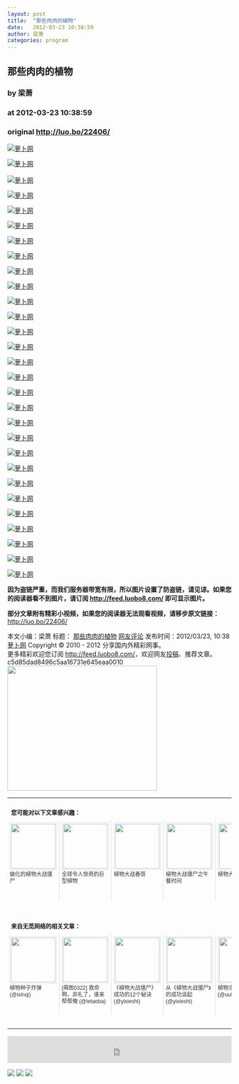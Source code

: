 ```yaml
---
layout: post
title:  "那些肉肉的植物"
date:   2012-03-23 10:38:59
author: 梁萧
categories: program
---
```


## 那些肉肉的植物
### by 梁萧
### at 2012-03-23 10:38:59
### original <http://luo.bo/22406/>

<p><a title="萝卜网" href="http://dulei.si/files/2012/03/23/d33d85d6412943cc0b8777023ca372bc.jpg"><img title="萝卜网" src="http://dulei.si/files/2012/03/23/d33d85d6412943cc0b8777023ca372bc.jpg" alt="萝卜网" border="0"></a></p><p><a title="萝卜网" href="http://ki.ki.ki/files/2012/03/23/134ef6faed2b3337e0ec0410022e4d0d.jpg"><img title="萝卜网" src="http://ki.ki.ki/files/2012/03/23/134ef6faed2b3337e0ec0410022e4d0d.jpg" alt="萝卜网" border="0"></a><br> <span></span><br> <a title="萝卜网" href="http://ki.ki.ki/files/2012/03/23/0f2fdca067e27fcee7190a5833f14b6d.jpg"><img title="萝卜网" src="http://ki.ki.ki/files/2012/03/23/0f2fdca067e27fcee7190a5833f14b6d.jpg" alt="萝卜网" border="0"></a></p><p><a title="萝卜网" href="http://ki.ki.ki/files/2012/03/23/0d2da9ca925e13da7dd70d69d60aa151.jpg"><img title="萝卜网" src="http://ki.ki.ki/files/2012/03/23/0d2da9ca925e13da7dd70d69d60aa151.jpg" alt="萝卜网" border="0"></a></p><p><a title="萝卜网" href="http://ki.ki.ki/files/2012/03/23/dae862ab27a1eea1e6fdb66f9e77e113.jpg"><img title="萝卜网" src="http://ki.ki.ki/files/2012/03/23/dae862ab27a1eea1e6fdb66f9e77e113.jpg" alt="萝卜网" border="0"></a></p><p><a title="萝卜网" href="http://ki.ki.ki/files/2012/03/23/2c7c46d13c38ef69f51756c31dc1a551.jpg"><img title="萝卜网" src="http://ki.ki.ki/files/2012/03/23/2c7c46d13c38ef69f51756c31dc1a551.jpg" alt="萝卜网" border="0"></a></p><p><a title="萝卜网" href="http://ki.ki.ki/files/2012/03/23/03657f18e581f83272e1c1bf0fcbc703.jpg"><img title="萝卜网" src="http://ki.ki.ki/files/2012/03/23/03657f18e581f83272e1c1bf0fcbc703.jpg" alt="萝卜网" border="0"></a></p><p><a title="萝卜网" href="http://ki.ki.ki/files/2012/03/23/b4db9bfcc0cefa45a0fe172e87a1eb3c.jpg"><img title="萝卜网" src="http://ki.ki.ki/files/2012/03/23/b4db9bfcc0cefa45a0fe172e87a1eb3c.jpg" alt="萝卜网" border="0"></a></p><p><a title="萝卜网" href="http://ki.ki.ki/files/2012/03/23/c0535e388408b06aab04312473b24e1f.jpg"><img title="萝卜网" src="http://ki.ki.ki/files/2012/03/23/c0535e388408b06aab04312473b24e1f.jpg" alt="萝卜网" border="0"></a></p><p><a title="萝卜网" href="http://ki.ki.ki/files/2012/03/23/fb978dd675cdb1fcfa7b174a6703ed4d.jpg"><img title="萝卜网" src="http://ki.ki.ki/files/2012/03/23/fb978dd675cdb1fcfa7b174a6703ed4d.jpg" alt="萝卜网" border="0"></a></p><p><a title="萝卜网" href="http://ki.ki.ki/files/2012/03/23/b8f4c01721a6a13e2197592467315d19.jpg"><img title="萝卜网" src="http://ki.ki.ki/files/2012/03/23/b8f4c01721a6a13e2197592467315d19.jpg" alt="萝卜网" border="0"></a></p><p><a title="萝卜网" href="http://ki.ki.ki/files/2012/03/23/66e9aea84d5325aa1cb9a02794cca28e.jpg"><img title="萝卜网" src="http://ki.ki.ki/files/2012/03/23/66e9aea84d5325aa1cb9a02794cca28e.jpg" alt="萝卜网" border="0"></a></p><p><a title="萝卜网" href="http://ki.ki.ki/files/2012/03/23/b5c46b61b40d7b5a233b6dcf3fda63b3.jpg"><img title="萝卜网" src="http://ki.ki.ki/files/2012/03/23/b5c46b61b40d7b5a233b6dcf3fda63b3.jpg" alt="萝卜网" border="0"></a></p><p><a title="萝卜网" href="http://ki.ki.ki/files/2012/03/23/bc5eea3baa0047a623bf29e0ff78390e.jpg"><img title="萝卜网" src="http://ki.ki.ki/files/2012/03/23/bc5eea3baa0047a623bf29e0ff78390e.jpg" alt="萝卜网" border="0"></a></p><p><a title="萝卜网" href="http://ki.ki.ki/files/2012/03/23/a19202dc2d76851c3d6cccce3ea7a7f3.jpg"><img title="萝卜网" src="http://ki.ki.ki/files/2012/03/23/a19202dc2d76851c3d6cccce3ea7a7f3.jpg" alt="萝卜网" border="0"></a></p><p><a title="萝卜网" href="http://ki.ki.ki/files/2012/03/23/44c0926832b80c83d9259416ce736c13.jpg"><img title="萝卜网" src="http://ki.ki.ki/files/2012/03/23/44c0926832b80c83d9259416ce736c13.jpg" alt="萝卜网" border="0"></a></p><p><a title="萝卜网" href="http://ki.ki.ki/files/2012/03/23/10e2400014c1b00b331f9fbcfec15e87.jpg"><img title="萝卜网" src="http://ki.ki.ki/files/2012/03/23/10e2400014c1b00b331f9fbcfec15e87.jpg" alt="萝卜网" border="0"></a></p><p><a title="萝卜网" href="http://ki.ki.ki/files/2012/03/23/fb159e0cd0c5f788429fbee3a5e25f0e.jpg"><img title="萝卜网" src="http://ki.ki.ki/files/2012/03/23/fb159e0cd0c5f788429fbee3a5e25f0e.jpg" alt="萝卜网" border="0"></a></p><p><a title="萝卜网" href="http://ki.ki.ki/files/2012/03/23/97007c822a3efe629321baffd26ed8f4.jpg"><img title="萝卜网" src="http://ki.ki.ki/files/2012/03/23/97007c822a3efe629321baffd26ed8f4.jpg" alt="萝卜网" border="0"></a></p><p><a title="萝卜网" href="http://ki.ki.ki/files/2012/03/23/fe3e24747e874119ba41f70172ac1fe6.jpg"><img title="萝卜网" src="http://ki.ki.ki/files/2012/03/23/fe3e24747e874119ba41f70172ac1fe6.jpg" alt="萝卜网" border="0"></a></p><p><a title="萝卜网" href="http://ki.ki.ki/files/2012/03/23/27245fe15d28a998301ac9983795b409.jpg"><img title="萝卜网" src="http://ki.ki.ki/files/2012/03/23/27245fe15d28a998301ac9983795b409.jpg" alt="萝卜网" border="0"></a></p><p><a title="萝卜网" href="http://ki.ki.ki/files/2012/03/23/19acb846296a138db12c431685f16848.jpg"><img title="萝卜网" src="http://ki.ki.ki/files/2012/03/23/19acb846296a138db12c431685f16848.jpg" alt="萝卜网" border="0"></a></p><p><a title="萝卜网" href="http://ki.ki.ki/files/2012/03/23/ae831bb7bd02bd0780be41920f42df2f.jpg"><img title="萝卜网" src="http://ki.ki.ki/files/2012/03/23/ae831bb7bd02bd0780be41920f42df2f.jpg" alt="萝卜网" border="0"></a></p><p><a title="萝卜网" href="http://ki.ki.ki/files/2012/03/23/5fbef4bd95c3e8fde3f9ffddc8d115e3.jpg"><img title="萝卜网" src="http://ki.ki.ki/files/2012/03/23/5fbef4bd95c3e8fde3f9ffddc8d115e3.jpg" alt="萝卜网" border="0"></a></p><p><a title="萝卜网" href="http://ki.ki.ki/files/2012/03/23/4e8b198c3e546aa99c54ebfa7de78325.jpg"><img title="萝卜网" src="http://ki.ki.ki/files/2012/03/23/4e8b198c3e546aa99c54ebfa7de78325.jpg" alt="萝卜网" border="0"></a></p><p><a title="萝卜网" href="http://ki.ki.ki/files/2012/03/23/1ac86be92d82e33695b35a39426f81f8.jpg"><img title="萝卜网" src="http://ki.ki.ki/files/2012/03/23/1ac86be92d82e33695b35a39426f81f8.jpg" alt="萝卜网" border="0"></a></p><p><a title="萝卜网" href="http://ki.ki.ki/files/2012/03/23/f8ac912564ab1cda4909adc3914372aa.jpg"><img title="萝卜网" src="http://ki.ki.ki/files/2012/03/23/f8ac912564ab1cda4909adc3914372aa.jpg" alt="萝卜网" border="0"></a></p><p><a title="萝卜网" href="http://ki.ki.ki/files/2012/03/23/57ae1140372f5a0dedb9a8e965fad1e1.jpg"><img title="萝卜网" src="http://ki.ki.ki/files/2012/03/23/57ae1140372f5a0dedb9a8e965fad1e1.jpg" alt="萝卜网" border="0"></a></p><p><a title="萝卜网" href="http://ki.ki.ki/files/2012/03/23/e93f9ff43e77ffc128bab74b5c804d8b.jpg"><img title="萝卜网" src="http://ki.ki.ki/files/2012/03/23/e93f9ff43e77ffc128bab74b5c804d8b.jpg" alt="萝卜网" border="0"></a></p><p><strong>因为盗链严重，而我们服务器带宽有限，所以图片设置了防盗链，请见谅。如果您的阅读器看不到图片，请订阅 <a href="http://feed.luobo8.com/">http://feed.luobo8.com/</a> 即可显示图片。</strong></p><p><strong>部分文章附有精彩小视频，如果您的阅读器无法观看视频，请移步原文链接：</strong> <a href="http://luo.bo/22406/" title="那些肉肉的植物">http://luo.bo/22406/</a></p> 本文小编：梁萧 标题： <a href="http://luo.bo/22406/" title="那些肉肉的植物">那些肉肉的植物</a> <a href="http://luo.bo/22406/#comments" title="to the comments">网友评论</a> 发布时间：2012/03/23, 10:38 <br> <a href="http://luo.bo/" title="萝卜网 - 人人都是艺术家">萝卜网</a> Copyright © 2010 - 2012 分享国内外精彩网事。<br> 更多精彩欢迎您订阅 <a href="http://feed.luobo8.com/">http://feed.luobo8.com/</a>，欢迎网友<a href="http://luo.bo/delivery/">投稿</a>、推荐文章。<br> c5d85dad8496c5aa16731e645eaa0010<br><a href="http://s.click.taobao.com/t_9?p=mm_11009023_2276368_9074249&amp;l=http%3A%2F%2Fmall.taobao.com%2F&amp;eventid=101766"><img src="http://a.tbcdn.cn/apps/med/www/images/pub/tmall/336x280.jpg" width="336px" height="280px" border="0"></a><br><table cellspacing="0" cellpadding="3" border="0" style="clear:both"><tr><td colspan="5"><b><font size="-1" style="display:block!important;padding:20px 0 5px!important">您可能对以下文章感兴趣：</font></b></td></tr><tr><td width="106" valign="top" style="padding:5px!important;margin:0!important"> <a title="娘化的植物大战僵尸" style="text-decoration:none!important" href="http://app.wumii.com/ext/redirect?url=http%3A%2F%2Fluo.bo%2F990%2F&amp;from=http%3A%2F%2Fluo.bo%2F22406%2F"> <img style="margin:0!important;padding:2px!important;border:1px solid #dddddd!important;width:100px!important;height:100px!important" src="http://static.wumii.com/site_images/2011/02/25/2937860.jpg" width="100px" height="100px"><br> <font size="-1" color="#333333" style="display:block!important;line-height:15px!important;width:106px!important;font:12px/15px arial!important;height:60px!important;margin:3px 0 0 0!important;padding:0!important;overflow:hidden!important">娘化的植物大战僵尸</font> </a></td><td width="106" valign="top" style="padding:5px!important;margin:0!important;border-left:1px solid #dddddd!important"> <a title="全球令人惊奇的巨型植物" style="text-decoration:none!important" href="http://app.wumii.com/ext/redirect?url=http%3A%2F%2Fluo.bo%2F17247%2F&amp;from=http%3A%2F%2Fluo.bo%2F22406%2F"> <img style="margin:0!important;padding:2px!important;border:1px solid #dddddd!important;width:100px!important;height:100px!important" src="http://static.wumii.com/site_images/2011/11/24/11421758.jpg" width="100px" height="100px"><br> <font size="-1" color="#333333" style="display:block!important;line-height:15px!important;width:106px!important;font:12px/15px arial!important;height:60px!important;margin:3px 0 0 0!important;padding:0!important;overflow:hidden!important">全球令人惊奇的巨型植物</font> </a></td><td width="106" valign="top" style="padding:5px!important;margin:0!important;border-left:1px solid #dddddd!important"> <a title="植物大战春哥" style="text-decoration:none!important" href="http://app.wumii.com/ext/redirect?url=http%3A%2F%2Fluo.bo%2F1407%2F&amp;from=http%3A%2F%2Fluo.bo%2F22406%2F"> <img style="margin:0!important;padding:2px!important;border:1px solid #dddddd!important;width:100px!important;height:100px!important" src="http://static.wumii.com/site_images/2011/02/25/2939380.jpg" width="100px" height="100px"><br> <font size="-1" color="#333333" style="display:block!important;line-height:15px!important;width:106px!important;font:12px/15px arial!important;height:60px!important;margin:3px 0 0 0!important;padding:0!important;overflow:hidden!important">植物大战春哥</font> </a></td><td width="106" valign="top" style="padding:5px!important;margin:0!important;border-left:1px solid #dddddd!important"> <a title="植物大战僵尸之午餐时间" style="text-decoration:none!important" href="http://app.wumii.com/ext/redirect?url=http%3A%2F%2Fluo.bo%2F1322%2F&amp;from=http%3A%2F%2Fluo.bo%2F22406%2F"> <img style="margin:0!important;padding:2px!important;border:1px solid #dddddd!important;width:100px!important;height:100px!important" src="http://static.wumii.com/site_images/2011/06/30/15170061.jpg" width="100px" height="100px"><br> <font size="-1" color="#333333" style="display:block!important;line-height:15px!important;width:106px!important;font:12px/15px arial!important;height:60px!important;margin:3px 0 0 0!important;padding:0!important;overflow:hidden!important">植物大战僵尸之午餐时间</font> </a></td><td width="106" valign="top" style="padding:5px!important;margin:0!important;border-left:1px solid #dddddd!important"> <a title="植物大战僵尸2" style="text-decoration:none!important" href="http://app.wumii.com/ext/redirect?url=http%3A%2F%2Fluo.bo%2F6987%2F&amp;from=http%3A%2F%2Fluo.bo%2F22406%2F"> <img style="margin:0!important;padding:2px!important;border:1px solid #dddddd!important;width:100px!important;height:100px!important" src="http://static.wumii.com/site_images/2011/04/27/5596823.jpg" width="100px" height="100px"><br> <font size="-1" color="#333333" style="display:block!important;line-height:15px!important;width:106px!important;font:12px/15px arial!important;height:60px!important;margin:3px 0 0 0!important;padding:0!important;overflow:hidden!important">植物大战僵尸2</font> </a></td></tr> <td><br><tr><td colspan="5"><b><font size="-1" style="display:block!important;padding:20px 0 5px!important">来自无觅网络的相关文章：</font></b></td></tr><tr><td width="106" valign="top" style="padding:5px!important;margin:0!important"> <a title="植物种子炸弹" style="text-decoration:none!important" href="http://app.wumii.com/ext/redirect?url=http%3A%2F%2Fwww.ixinqi.net%2Fbeautifullife%2Fplantseedbomb.html&amp;from=http%3A%2F%2Fluo.bo%2F22406%2F"> <img style="margin:0!important;padding:2px!important;border:1px solid #dddddd!important;width:100px!important;height:100px!important" src="http://static.wumii.com/site_images/2011/01/19/2194226.jpg" width="100px" height="100px"><br> <font size="-1" color="#333333" style="display:block!important;line-height:15px!important;width:106px!important;font:12px/15px arial!important;height:60px!important;margin:3px 0 0 0!important;padding:0!important;overflow:hidden!important">植物种子炸弹 (@ixinqi)</font> </a></td><td width="106" valign="top" style="padding:5px!important;margin:0!important;border-left:1px solid #dddddd!important"> <a title="[萌图0322] 救命啊，非礼了，谁来帮帮俺" style="text-decoration:none!important" href="http://app.wumii.com/ext/redirect?url=http%3A%2F%2Fletaoba.info%2F3440&amp;from=http%3A%2F%2Fluo.bo%2F22406%2F"> <img style="margin:0!important;padding:2px!important;border:1px solid #dddddd!important;width:100px!important;height:100px!important" src="http://static.wumii.com/site_images/2012/03/22/17934541.jpg" width="100px" height="100px"><br> <font size="-1" color="#333333" style="display:block!important;line-height:15px!important;width:106px!important;font:12px/15px arial!important;height:60px!important;margin:3px 0 0 0!important;padding:0!important;overflow:hidden!important">[萌图0322] 救命啊，非礼了，谁来帮帮俺 (@letaoba)</font> </a></td><td width="106" valign="top" style="padding:5px!important;margin:0!important;border-left:1px solid #dddddd!important"> <a title="《植物大战僵尸》成功的12个秘诀" style="text-decoration:none!important" href="http://app.wumii.com/ext/redirect?url=http%3A%2F%2Fwww.yixieshi.com%2Fpd%2F7913.html&amp;from=http%3A%2F%2Fluo.bo%2F22406%2F"> <img style="margin:0!important;padding:2px!important;border:1px solid #dddddd!important;width:100px!important;height:100px!important" src="http://static.wumii.com/site_images/2011/08/24/24764960.jpg" width="100px" height="100px"><br> <font size="-1" color="#333333" style="display:block!important;line-height:15px!important;width:106px!important;font:12px/15px arial!important;height:60px!important;margin:3px 0 0 0!important;padding:0!important;overflow:hidden!important">《植物大战僵尸》成功的12个秘诀 (@yixieshi)</font> </a></td><td width="106" valign="top" style="padding:5px!important;margin:0!important;border-left:1px solid #dddddd!important"> <a title="从《植物大战僵尸》的成功谈起" style="text-decoration:none!important" href="http://app.wumii.com/ext/redirect?url=http%3A%2F%2Fwww.yixieshi.com%2Fucd%2F24.html&amp;from=http%3A%2F%2Fluo.bo%2F22406%2F"> <img style="margin:0!important;padding:2px!important;border:1px solid #dddddd!important;width:100px!important;height:100px!important" src="http://static.wumii.com/site_images/2011/04/01/4786646.jpg" width="100px" height="100px"><br> <font size="-1" color="#333333" style="display:block!important;line-height:15px!important;width:106px!important;font:12px/15px arial!important;height:60px!important;margin:3px 0 0 0!important;padding:0!important;overflow:hidden!important">从《植物大战僵尸》的成功谈起 (@yixieshi)</font> </a></td><td width="106" valign="top" style="padding:5px!important;margin:0!important;border-left:1px solid #dddddd!important"> <a title="植物净化浴室" style="text-decoration:none!important" href="http://app.wumii.com/ext/redirect?url=http%3A%2F%2Fuuhy.com%2F%3Fp%3D877&amp;from=http%3A%2F%2Fluo.bo%2F22406%2F"> <img style="margin:0!important;padding:2px!important;border:1px solid #dddddd!important;width:100px!important;height:100px!important" src="http://simg.uuhy.com/2009/07/la_jolie_fille-A4.jpg" width="100px" height="100px"><br> <font size="-1" color="#333333" style="display:block!important;line-height:15px!important;width:106px!important;font:12px/15px arial!important;height:60px!important;margin:3px 0 0 0!important;padding:0!important;overflow:hidden!important">植物净化浴室 (@uuhy)</font> </a></td></tr><tr><td colspan="5" align="right"> <a style="text-decoration:none!important" href="http://www.wumii.com/widget/relatedItems" title="无觅相关文章插件"> <font size="-1" color="#bbbbbb" style="display:block!important;font-family:arial!important;padding:5px 0!important;font-size:12px!important;color:#bbb!important">无觅</font> </a></td></tr></td></table><p><iframe src="http://feedads.g.doubleclick.net/~ah/f/7sv1ooo89v8jfelhdjk8plpa64/468/60#http%3A%2F%2Fluo.bo%2F22406%2F" width="100%" height="60" frameborder="0" scrolling="no" marginwidth="0" marginheight="0"></iframe></p><div>
<a href="http://feeds.feedburner.com/~ff/tamd?a=u14qGn7XVI0:iKbfDTFtQRY:yIl2AUoC8zA"><img src="http://feeds.feedburner.com/~ff/tamd?d=yIl2AUoC8zA" border="0"></a> <a href="http://feeds.feedburner.com/~ff/tamd?a=u14qGn7XVI0:iKbfDTFtQRY:qj6IDK7rITs"><img src="http://feeds.feedburner.com/~ff/tamd?d=qj6IDK7rITs" border="0"></a> <a href="http://feeds.feedburner.com/~ff/tamd?a=u14qGn7XVI0:iKbfDTFtQRY:-BTjWOF_DHI"><img src="http://feeds.feedburner.com/~ff/tamd?i=u14qGn7XVI0:iKbfDTFtQRY:-BTjWOF_DHI" border="0"></a>
</div>